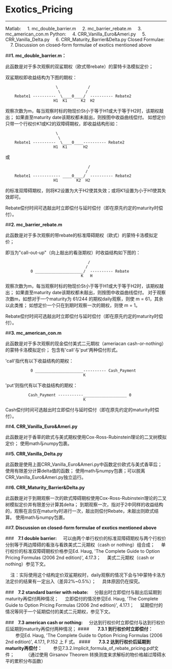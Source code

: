 # Exotics_Pricing


---

Matlab: 
&#160;&#160;&#160;&#160;1. mc_double_barrier.m
&#160;&#160;&#160;&#160;2. mc_barrier_rebate.m
&#160;&#160;&#160;&#160;3. mc_american_con.m
Python: 
&#160;&#160;&#160;&#160;4. CRR_Vanilla_Euro&Ameri.py
&#160;&#160;&#160;&#160;5. CRR_Vanilla_Delta.py
&#160;&#160;&#160;&#160;6. CRR_Maturity_Barrier&Delta.py
Closed Formulae:
&#160;&#160;&#160;&#160;7. Discussion on closed-form formulae of exotics mentioned above

	

##**1. mc_double_barrier.m：**

此函数是对于多次观察的双鲨期权（欧式带rebate）的蒙特卡洛模拟定价；
    
双鲨期权即收益结构为下图的期权：
					                
						  \				/
						   \           /
	    Rebate1 ----------  \____0____/  ---------- Rebate2
				         H1  K1      K2  H2
	
观察次数为m，每当观察时标的物现价St小于等于H1或大于等于H2时，该期权敲出；
如果直至maturity date该期权都未敲出，则按图中收益曲线偿付。
如想定价只带一个行权价K1或K2的双障碍期权，即收益结构形如：
					                
						  \			
						   \          
	    Rebate1 ----------  \____0____---------- Rebate2
				         H1  K1       H2
						 
或
						                
						   				/
						               /
	    Rebate1 ------------ ____0____/  ---------- Rebate2
				         H1        K2  H2
						
的标准双障碍期权，则将K2设置为大于H2使其失效；或将K1设置为小于H1使其失效即可。

Rebate偿付时间可选敲出时立即偿付与延时偿付（即在原先约定的maturity时偿付）。
    
##**2. mc_barrier_rebate.m**

此函数是对于多次观察的带rebate的标准障碍期权（欧式）的蒙特卡洛模拟定价；
    
即当为"call-out-up"（向上敲出的看涨期权）时收益结构如下图的：
    
						   				/
						               /
	           0 _____________________/  ---------- Rebate
				                     K   H
    
观察次数为m，每当观察时标的物现价St小于等于H1或大于等于H2时，该期权敲出；
如果直至maturity date该期权都未敲出，则按图中收益曲线偿付。
对于观察次数m，如想对于一个maturity为 61/244 的期权daily观察，则使 m = 61，其余以此类推；
如想定价一个只在到期时观察一次的期权，则使 m = 1。

Rebate偿付时间可选敲出时立即偿付与延时偿付（即在原先约定的maturity时偿付）。
    
##**3. mc_american_con.m**
    
此函数是对于多次观察的现金偿付美式二元期权（ameriacan cash-or-nothing）的蒙特卡洛模拟定价；
包含有'call'与'put'两种偿付形式。
    
'call'指代有以下收益结构的期权：
    
	           0 _____________________---------- Cash_Payment
				                      K
    
'put'则指代有以下收益结构的期权：
    
              Cash_Payment -----------___________________ 0
                                      K
    
Cash偿付时间可选敲出时立即偿付与延时偿付（即在原先约定的maturity时偿付）。
    
##**4. CRR_Vanilla_Euro&Ameri.py**

此函数是对于香草的欧式与美式期权使用Cox-Ross-Rubinstein理论的二叉树模拟定价；
使用math与numpy包裹。

##**5. CRR_Vanilla_Delta.py**

此函数是使用上面CRR_Vanilla_Euro&Ameri.py中函数定价欧式与美式香草后；
使用有限差分计算delta值的函数；
使用math与numpy包裹；可以脱离CRR_Vanilla_Euro&Ameri.py独立运行。

##**6. CRR_Maturity_Barrier&Delta.py**

此函数是对于到期观察一次的欧式障碍期权使用Cox-Ross-Rubinstein理论的二叉树模拟定价并有限差分计算其delta；
到期观察一次，指对于2中同样的收益结构的，观察在且仅在maturity时进行一次，敲出则偿付Rebate，未敲出则欧式结算。
使用math与numpy包裹。
    
##**7. Discussion on closed-form formulae of exotics mentioned above**

###**&#160;&#160;&#160;&#160;7.1 double barrier:** 
&#160;&#160;&#160;&#160;可以由两个单行权价的标准双障碍期权与两个行权价分别等于两边障碍的看涨与看跌美式二元期权（cash or nothing）组合成；
&#160;&#160;&#160;&#160;单行权价的标准双障碍期权价格参见Ed. Haug, 'The Complete Guide to Option Pricing Formulas (2006 2nd edition)', 4.17.3；
&#160;&#160;&#160;&#160;美式二元期权（cash or nothing）参见下文。
        
&#160;&#160;&#160;&#160;注：实际使用这个结构定价双鲨期权时，daily观察的情况下会与1中蒙特卡洛方法定价的结果有一定出入（差异2%~0.5%）；
&#160;&#160;&#160;&#160;具体原因仍在探究。
        
###**&#160;&#160;&#160;&#160;7.2 standard barrier with rebate:**
&#160;&#160;&#160;&#160;分敲出时立即偿付与敲出后延期到maturity再偿付两种情况；
&#160;&#160;&#160;&#160;立即偿付的情况参见Ed. Haug, 'The Complete Guide to Option Pricing Formulas (2006 2nd edition)', 4.17.1；
&#160;&#160;&#160;&#160;延期偿付的情况等同于一个延期偿付的美式二元期权，参见下文。
        
###**&#160;&#160;&#160;&#160;7.3 american cash or nothing:**
&#160;&#160;&#160;&#160;分达到行权价时立即偿付与达到行权价后延期到maturity再偿付两种情况；
####**&#160;&#160;&#160;&#160;&#160;&#160;&#160;&#160;7.3.1 到行权价时立即偿付：**
&#160;&#160;&#160;&#160;&#160;&#160;&#160;&#160;参见Ed. Haug, 'The Complete Guide to Option Pricing Formulas (2006 2nd edition)', 4.17.1, P.152 上 F 式。
####**&#160;&#160;&#160;&#160;&#160;&#160;&#160;&#160;7.3.2 达到行权价后延期到maturity再偿付：**
&#160;&#160;&#160;&#160;&#160;&#160;&#160;&#160;参见7.3.2.Implicit_formula_of_rebate_pricing.pdf文件；
&#160;&#160;&#160;&#160;&#160;&#160;&#160;&#160;（通过使用 Girsanov Theorem 转换测度来求解标的物价格越过障碍水平的累积分布函数）




